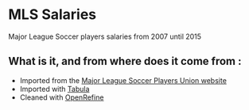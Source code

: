 # MLS Salaries
Major League Soccer players salaries from 2007 until 2015

## What is it, and from where does it come from :
+ Imported from the [Major League Soccer Players Union website](https://www.mlsplayers.org/salary_info.html)
+ Imported with [Tabula](http://tabula.technology/) 
+ Cleaned with [OpenRefine](http://openrefine.org/)

